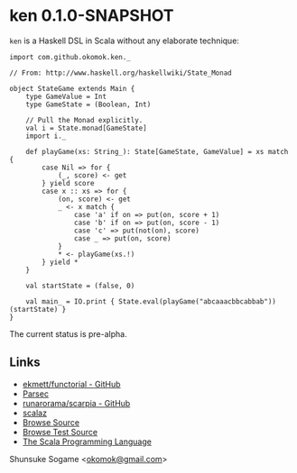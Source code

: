 
# ken 0.1.0-SNAPSHOT

`ken` is a Haskell DSL in Scala without any elaborate technique:

    import com.github.okomok.ken._

    // From: http://www.haskell.org/haskellwiki/State_Monad

    object StateGame extends Main {
        type GameValue = Int
        type GameState = (Boolean, Int)

        // Pull the Monad explicitly.
        val i = State.monad[GameState]
        import i._

        def playGame(xs: String_): State[GameState, GameValue] = xs match {
            case Nil => for {
                (_, score) <- get
            } yield score
            case x :: xs => for {
                (on, score) <- get
                _ <- x match {
                    case 'a' if on => put(on, score + 1)
                    case 'b' if on => put(on, score - 1)
                    case 'c' => put(not(on), score)
                    case _ => put(on, score)
                }
                * <- playGame(xs.!)
            } yield *
        }

        val startState = (false, 0)

        val main_ = IO.print { State.eval(playGame("abcaaacbbcabbab"))(startState) }
    }

The current status is pre-alpha.


## Links

* [ekmett/functorial - GitHub](https://github.com/ekmett/functorial "ekmett/functorial - GitHub")
* [Parsec](http://legacy.cs.uu.nl/daan/parsec.html "Parsec")
* [runarorama/scarpia - GitHub](https://github.com/runarorama/scarpia "runarorama/scarpia - GitHub")
* [scalaz](http://code.google.com/p/scalaz/ "scalaz")
* [Browse Source]
* [Browse Test Source]
* [The Scala Programming Language]


Shunsuke Sogame <<okomok@gmail.com>>


[MIT License]: http://www.opensource.org/licenses/mit-license.php "MIT License"
[Browse Source]: https://github.com/okomok/ken/tree/master/src/main/scala/com/github/okomok/ken "Browse Source"
[Browse Test Source]: https://github.com/okomok/ken/tree/master/src/test/scala/com/github/okomok/kentest "Browse Test Source"
[The Scala Programming Language]: http://www.scala-lang.org/ "The Scala Programming Language"

